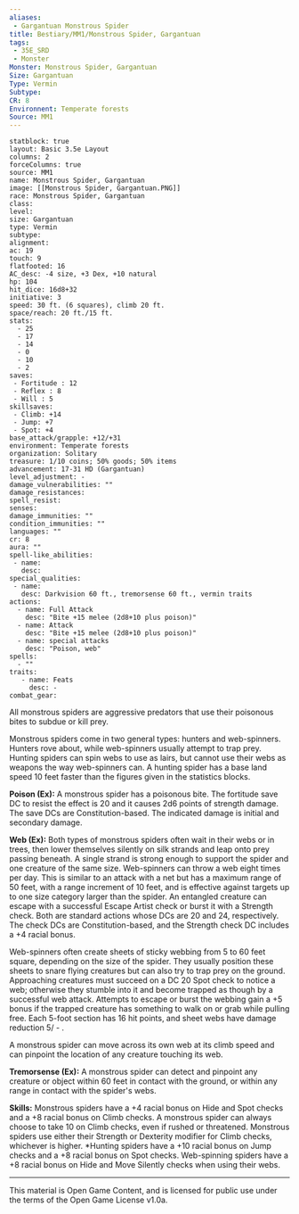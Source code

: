```yaml
---
aliases:
 - Gargantuan Monstrous Spider
title: Bestiary/MM1/Monstrous Spider, Gargantuan
tags: 
 - 35E_SRD
 - Monster
Monster: Monstrous Spider, Gargantuan
Size: Gargantuan
Type: Vermin
Subtype: 
CR: 8
Environnent: Temperate forests
Source: MM1
---
```


```statblock
statblock: true
layout: Basic 3.5e Layout
columns: 2
forceColumns: true
source: MM1 
name: Monstrous Spider, Gargantuan
image: [[Monstrous Spider, Gargantuan.PNG]]
race: Monstrous Spider, Gargantuan
class: 
level: 
size: Gargantuan
type: Vermin
subtype: 
alignment: 
ac: 19
touch: 9
flatfooted: 16
AC_desc: -4 size, +3 Dex, +10 natural
hp: 104
hit_dice: 16d8+32
initiative: 3
speed: 30 ft. (6 squares), climb 20 ft.
space/reach: 20 ft./15 ft.
stats:
  - 25
  - 17
  - 14
  - 0
  - 10
  - 2
saves:
 - Fortitude : 12
 - Reflex : 8
 - Will : 5
skillsaves:
 - Climb: +14
 - Jump: +7
 - Spot: +4
base_attack/grapple: +12/+31
environment: Temperate forests
organization: Solitary
treasure: 1/10 coins; 50% goods; 50% items
advancement: 17-31 HD (Gargantuan)
level_adjustment: -
damage_vulnerabilities: ""
damage_resistances: 
spell_resist: 
senses: 
damage_immunities: ""
condition_immunities: ""
languages: ""
cr: 8
aura: ""
spell-like_abilities:
 - name: 
   desc: 
special_qualities:
 - name:
   desc: Darkvision 60 ft., tremorsense 60 ft., vermin traits
actions:
  - name: Full Attack
    desc: "Bite +15 melee (2d8+10 plus poison)"
  - name: Attack
    desc: "Bite +15 melee (2d8+10 plus poison)"
  - name: special attacks
    desc: "Poison, web"
spells:
  - ""
traits:
   - name: Feats
     desc: -
combat_gear:  
```


All monstrous spiders are aggressive predators that use their poisonous bites to subdue or kill prey.

Monstrous spiders come in two general types: hunters and web-spinners. Hunters rove about, while web-spinners usually attempt to trap prey. Hunting spiders can spin webs to use as lairs, but cannot use their webs as weapons the way web-spinners can. A hunting spider has a base land speed 10 feet faster than the figures given in the statistics blocks.


**Poison (Ex):** A monstrous spider has a poisonous bite. The fortitude save DC to resist the effect is 20 and it causes 2d6 points of strength damage. The save DCs are Constitution-based. The indicated damage is initial and secondary damage.


**Web (Ex):** Both types of monstrous spiders often wait in their webs or in trees, then lower themselves silently on silk strands and leap onto prey passing beneath. A single strand is strong enough to support the spider and one creature of the same size. Web-spinners can throw a web eight times per day. This is similar to an attack with a net but has a maximum range of 50 feet, with a range increment of 10 feet, and is effective against targets up to one size category larger than the spider. An entangled creature can escape with a successful Escape Artist check or burst it with a Strength check. Both are standard actions whose DCs are 20 and 24, respectively. The check DCs are Constitution-based, and the Strength check DC includes a +4 racial bonus.

Web-spinners often create sheets of sticky webbing from 5 to 60 feet square, depending on the size of the spider. They usually position these sheets to snare flying creatures but can also try to trap prey on the ground. Approaching creatures must succeed on a DC 20 Spot check to notice a web; otherwise they stumble into it and become trapped as though by a successful web attack. Attempts to escape or burst the webbing gain a +5 bonus if the trapped creature has something to walk on or grab while pulling free. Each 5-foot section has 16 hit points, and sheet webs have damage reduction 5/ - .

A monstrous spider can move across its own web at its climb speed and can pinpoint the location of any creature touching its web.


**Tremorsense (Ex):** A monstrous spider can detect and pinpoint any creature or object within 60 feet in contact with the ground, or within any range in contact with the spider's webs.


**Skills:** Monstrous spiders have a +4 racial bonus on Hide and Spot checks and a +8 racial bonus on Climb checks. A monstrous spider can always choose to take 10 on Climb checks, even if rushed or threatened. Monstrous spiders use either their Strength or Dexterity modifier for Climb checks, whichever is higher. *Hunting spiders have a +10 racial bonus on Jump checks and a +8 racial bonus on Spot checks. Web-spinning spiders have a +8 racial bonus on Hide and Move Silently checks when using their webs.

---

This material is Open Game Content, and is licensed for public use under the terms of the Open Game License v1.0a.
